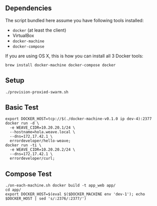 ## Dependencies

The script bundled here assume you have following tools installed:

   - `docker` (at least the client)
   - VirtualBox
   - `docker-machine`
   - `docker-compose`

If you are using OS X, this is how you can install all 3 Docker tools:

```
brew install docker-machine docker-compose docker
```

## Setup
```
./provision-proxied-swarm.sh
```
## Basic Test
```
export DOCKER_HOST=tcp://$(./docker-machine-v0.1.0 ip dev-4):2377
docker run -d \
  -e WEAVE_CIDR=10.20.20.1/24 \
  --hostname=hola.weave.local \
  --dns=172.17.42.1 \
  errordeveloper/hello-weave;
docker run -ti \
  -e WEAVE_CIDR=10.20.20.2/24 \
  --dns=172.17.42.1 \
  errordeveloper/curl;
```
## Compose Test
```
./on-each-machine.sh docker build -t app_web app/
cd app/
export DOCKER_HOST=$(eval $($DOCKER_MACHINE env 'dev-1'); echo $DOCKER_HOST | sed 's/:2376/:2377/')
```
